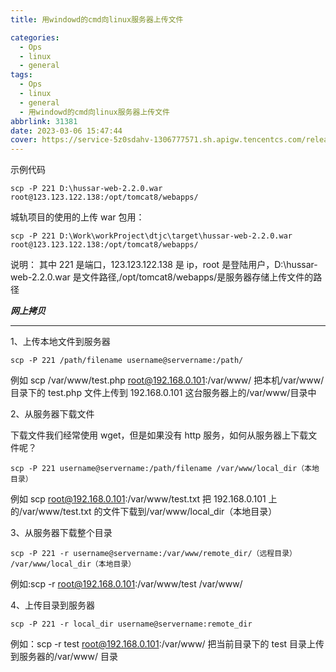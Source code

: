 ```yaml
---
title: 用windowd的cmd向linux服务器上传文件

categories:
  - Ops
  - linux
  - general
tags:
  - Ops
  - linux
  - general
  - 用windowd的cmd向linux服务器上传文件
abbrlink: 31381
date: 2023-03-06 15:47:44
cover: https://service-5z0sdahv-1306777571.sh.apigw.tencentcs.com/release/?uuid=11b7e47df4284123b70e2d6c5ff33302
---
```


示例代码

```shell
scp -P 221 D:\hussar-web-2.2.0.war root@123.123.122.138:/opt/tomcat8/webapps/
```

城轨项目的使用的上传 war 包用：

```shell
scp -P 221 D:\Work\workProject\dtjc\target\hussar-web-2.2.0.war root@123.123.122.138:/opt/tomcat8/webapps/
```

说明：
其中 221 是端口，123.123.122.138 是 ip，root 是登陆用户，D:\hussar-web-2.2.0.war 是文件路径,/opt/tomcat8/webapps/是服务器存储上传文件的路径

_**网上拷贝**_

---

1、上传本地文件到服务器

```shell
scp -P 221 /path/filename username@servername:/path/
```

例如 scp /var/www/test.php root@192.168.0.101:/var/www/ 把本机/var/www/目录下的 test.php 文件上传到 192.168.0.101 这台服务器上的/var/www/目录中

2、从服务器下载文件

下载文件我们经常使用 wget，但是如果没有 http 服务，如何从服务器上下载文件呢？

```shell
scp -P 221 username@servername:/path/filename /var/www/local_dir（本地目录）
```

例如 scp root@192.168.0.101:/var/www/test.txt 把 192.168.0.101 上的/var/www/test.txt 的文件下载到/var/www/local_dir（本地目录）

3、从服务器下载整个目录

```shell
scp -P 221 -r username@servername:/var/www/remote_dir/（远程目录） /var/www/local_dir（本地目录）
```

例如:scp -r root@192.168.0.101:/var/www/test /var/www/

4、上传目录到服务器

```shell
scp -P 221 -r local_dir username@servername:remote_dir
```

例如：scp -r test root@192.168.0.101:/var/www/ 把当前目录下的 test 目录上传到服务器的/var/www/ 目录